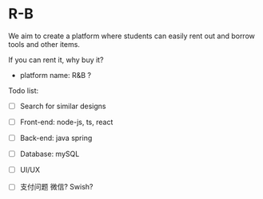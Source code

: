# R-B
We aim to create a platform where students can easily rent out and borrow tools and other items.

If you can rent it, why buy it?


+ platform name: R&B ?


Todo list:

- [ ] Search for similar designs
- [ ] Front-end: node-js, ts, react
- [ ] Back-end: java spring
- [ ] Database: mySQL
- [ ] UI/UX

- [ ] 支付问题 微信? Swish?

